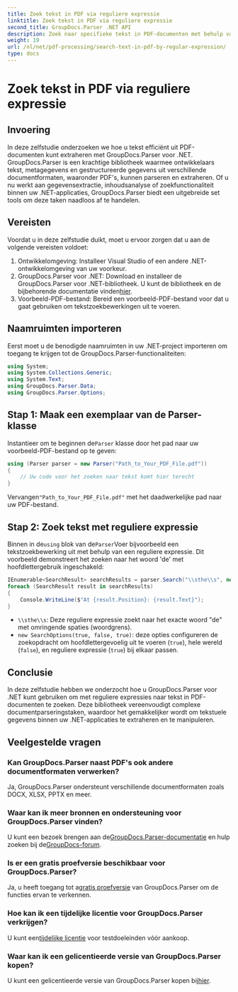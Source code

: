 ```yaml
---
title: Zoek tekst in PDF via reguliere expressie
linktitle: Zoek tekst in PDF via reguliere expressie
second_title: GroupDocs.Parser .NET API
description: Zoek naar specifieke tekst in PDF-documenten met behulp van reguliere expressies met GroupDocs.Parser. Extraheer, analyseer en manipuleer PDF-tekst moeiteloos.
weight: 19
url: /nl/net/pdf-processing/search-text-in-pdf-by-regular-expression/
type: docs
---
```

# Zoek tekst in PDF via reguliere expressie

## Invoering
In deze zelfstudie onderzoeken we hoe u tekst efficiënt uit PDF-documenten kunt extraheren met GroupDocs.Parser voor .NET. GroupDocs.Parser is een krachtige bibliotheek waarmee ontwikkelaars tekst, metagegevens en gestructureerde gegevens uit verschillende documentformaten, waaronder PDF's, kunnen parseren en extraheren. Of u nu werkt aan gegevensextractie, inhoudsanalyse of zoekfunctionaliteit binnen uw .NET-applicaties, GroupDocs.Parser biedt een uitgebreide set tools om deze taken naadloos af te handelen.
## Vereisten
Voordat u in deze zelfstudie duikt, moet u ervoor zorgen dat u aan de volgende vereisten voldoet:
1. Ontwikkelomgeving: Installeer Visual Studio of een andere .NET-ontwikkelomgeving van uw voorkeur.
2.  GroupDocs.Parser voor .NET: Download en installeer de GroupDocs.Parser voor .NET-bibliotheek. U kunt de bibliotheek en de bijbehorende documentatie vinden[hier](https://releases.groupdocs.com/parser/net/).
3. Voorbeeld-PDF-bestand: Bereid een voorbeeld-PDF-bestand voor dat u gaat gebruiken om tekstzoekbewerkingen uit te voeren.

## Naamruimten importeren
Eerst moet u de benodigde naamruimten in uw .NET-project importeren om toegang te krijgen tot de GroupDocs.Parser-functionaliteiten:
```csharp
using System;
using System.Collections.Generic;
using System.Text;
using GroupDocs.Parser.Data;
using GroupDocs.Parser.Options;
```
## Stap 1: Maak een exemplaar van de Parser-klasse
 Instantieer om te beginnen de`Parser` klasse door het pad naar uw voorbeeld-PDF-bestand op te geven:
```csharp
using (Parser parser = new Parser("Path_to_Your_PDF_File.pdf"))
{
    // Uw code voor het zoeken naar tekst komt hier terecht
}
```
 Vervangen`"Path_to_Your_PDF_File.pdf"` met het daadwerkelijke pad naar uw PDF-bestand.
## Stap 2: Zoek tekst met reguliere expressie
 Binnen in de`using` blok van de`Parser`Voer bijvoorbeeld een tekstzoekbewerking uit met behulp van een reguliere expressie. Dit voorbeeld demonstreert het zoeken naar het woord 'de' met hoofdlettergebruik ingeschakeld:
```csharp
IEnumerable<SearchResult> searchResults = parser.Search("\\sthe\\s", new SearchOptions(true, false, true));
foreach (SearchResult result in searchResults)
{
    Console.WriteLine($"At {result.Position}: {result.Text}");
}
```
- `\\sthe\\s`: Deze reguliere expressie zoekt naar het exacte woord "de" met omringende spaties (woordgrens).
- `new SearchOptions(true, false, true)`: deze opties configureren de zoekopdracht om hoofdlettergevoelig uit te voeren (`true`), hele wereld (`false`), en reguliere expressie (`true`) bij elkaar passen.

## Conclusie
In deze zelfstudie hebben we onderzocht hoe u GroupDocs.Parser voor .NET kunt gebruiken om met reguliere expressies naar tekst in PDF-documenten te zoeken. Deze bibliotheek vereenvoudigt complexe documentparseringstaken, waardoor het gemakkelijker wordt om tekstuele gegevens binnen uw .NET-applicaties te extraheren en te manipuleren.

## Veelgestelde vragen
### Kan GroupDocs.Parser naast PDF's ook andere documentformaten verwerken?
Ja, GroupDocs.Parser ondersteunt verschillende documentformaten zoals DOCX, XLSX, PPTX en meer.
### Waar kan ik meer bronnen en ondersteuning voor GroupDocs.Parser vinden?
 U kunt een bezoek brengen aan de[GroupDocs.Parser-documentatie](https://tutorials.groupdocs.com/parser/net/) en hulp zoeken bij de[GroupDocs-forum](https://forum.groupdocs.com/c/parser/17).
### Is er een gratis proefversie beschikbaar voor GroupDocs.Parser?
 Ja, u heeft toegang tot a[gratis proefversie](https://releases.groupdocs.com/) van GroupDocs.Parser om de functies ervan te verkennen.
### Hoe kan ik een tijdelijke licentie voor GroupDocs.Parser verkrijgen?
 U kunt een[tijdelijke licentie](https://purchase.groupdocs.com/temporary-license/) voor testdoeleinden vóór aankoop.
### Waar kan ik een gelicentieerde versie van GroupDocs.Parser kopen?
 U kunt een gelicentieerde versie van GroupDocs.Parser kopen bij[hier](https://purchase.groupdocs.com/buy).